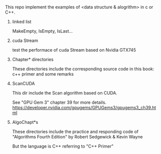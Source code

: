 This repo implement the examples of <data structure & alogrithm> in c or C++.

1. linked list

	MakeEmpty, IsEmpty, IsLast...

2. cuda Stream 

	test the performace of cuda Stream based on Nvidia GTX745

3. Chapter* directories
	
	These directories include the corresponding source code in this book: c++ primer and some remarks

4. ScanCUDA

	This dir include the Scan algorithm based on CUDA. 

	See "GPU Gem 3" chapter 39 for more details. https://developer.nvidia.com/gpugems/GPUGems3/gpugems3_ch39.html


5. AlgoChapt*s

	These directories include the practice and responding code of "Algorithms Fourth Edition" by Robert Sedgewick & Kevin Wayne

	But the language is C++ referring to "C++ Primer"
